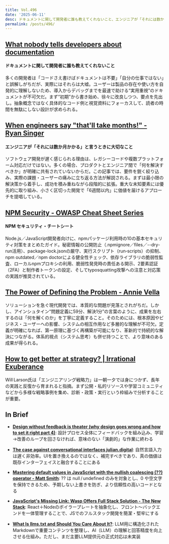 ```yaml
---
title: Vol.496
date: '2025-06-11'
desc: ドキュメントに関して開発者に誰も教えてくれないこと、エンジニアが「それには数か月かかる」と言うときに大切なこと、NPM セキュリティ・チートシート、ほか計10リンク
permalink: /posts/496/
---
```



## [What nobody tells developers about documentation](https://newsletter.posthog.com/p/what-nobody-tells-developers-about)
#### ドキュメントに関して開発者に誰も教えてくれないこと

多くの開発者は「コードさえ書けばドキュメントは不要」「自分の仕事ではない」と誤解しがちだが、実際にはそれらは大嘘。ユーザーは製品の存在や使い方を自発的に理解しないため、導入からデバッグまでを最速で助ける“実用重視”のドキュメントが不可欠だ。まず“初期”から書き始め、徐々に改良しつつ、要点を先出し。抽象概念ではなく具体的なコード例と視覚資料にフォーカスして、読者の時間を無駄にしない設計が求められる。


## [When engineers say "that'll take months!" - Ryan Singer](https://www.ryansinger.co/when-engineers-say-thatll-take-months/)
#### エンジニアが「それには数か月かかる」と言うときに大切なこと

ソフトウェア開発が遅く感じられる理由は、レガシーコードや複数プラットフォーム対応だけではない。多くの場合、プロダクトとエンジニア間で「何を解決すべきか」が明確に共有されていないからだ。この記事では、要件を鋭く絞り込み、実際の課題・ユーザーの痛みに立ち返る方法が解説される。まずは最小限の解決策から着手し、成功を積み重ねながら段階的に拡張。重大な未知要素には優先的に取り組み、小さく区切った開発で「6週間以内」に価値を届けるアプローチを提唱している。


## [NPM Security - OWASP Cheat Sheet Series](https://cheatsheetseries.owasp.org/cheatsheets/NPM_Security_Cheat_Sheet.html)
#### NPM セキュリティ・チートシート

Node.js／JavaScript開発者向けに、npmパッケージ利用時の10の基本セキュリティ対策をまとめたガイド。秘密情報の公開防止（.npmignore／files／--dry-run活用）、package-lock.jsonの厳守、実行スクリプト（run‑scripts）の抑制、npm outdated／npm doctorによる健全性チェック、依存ライブラリの脆弱性監査、ローカルnpmプロキシの利用、脆弱性発見時の責任ある開示、2要素認証（2FA）と制作者トークンの設定、そしてtyposquatting攻撃への注意と対応策の実践が推奨されている。


## [The Power of Defining the Problem - Annie Vella](https://annievella.com/posts/the-power-of-defining-the-problem/)

ソリューションを急ぐ現代開発では、本質的な問題が見落とされがちだ。しかし、アインシュタイン“問題定義に59分、解決1分”の言葉のように、成果を左右するのは「何を解くのか」を丁寧に定義すること。そのためには、根本原因やビジネス・ユーザーへの影響、システムの相互作用など多層的な理解が不可欠。定義が明確になれば、第一原理に基づく再構築が可能になり、革新的で持続的な解決につながる。体系的視点（システム思考）も併せ持つことで、より意味のある成果が得られる。


## [How to get better at strategy? | Irrational Exuberance](https://lethain.com/how-to-get-better-at-strategy/)

Will Larson氏は「エンジニアリング戦略力」は一朝一夕では身につかず、長年の実践と反復から育まれると指摘。まず公開・私的リソースや学習コミュニティなどから多様な戦略事例を集め、診断・政策・実行という枠組みで分析することが重要。


## In Brief

- **[Design without feedback is theater (why design goes wrong and how to set it right part 4)](https://productpicnic.beehiiv.com/p/design-without-feedback-is-theater-why-design-goes-wrong-and-how-to-set-it-right-part-4)**:  設計プロセス全体にフィードバックを組み込み、学習→改善のループを回さなければ、意味のない「演劇的」な作業に終わる

- **[The case against conversational interfaces  julian.digital](https://julian.digital/2025/03/27/the-case-against-conversational-interfaces/)**: 自然言語入力は遅く非効率。UIを置き換えるのではなく、補完すべきであり、真の価値は既存インターフェイスと融合することにある

- **[Mastering default values in JavaScript with the nullish coalescing (??) operator - Matt Smith](https://allthingssmitty.com/2025/04/10/mastering-default-values-in-javascript-with-the-nullish-coalescing-operator/)**: ?? は null / undefined のみを対象とし、0 や空文字を保持できるため、予期しない上書きを防ぎ、より信頼性の高いコードとなる

- **[JavaScript's Missing Link: Wasp Offers Full Stack Solution - The New Stack](https://thenewstack.io/javascripts-missing-link-wasp-offers-full-stack-solution/)**: React＋Nodeのボイラープレートを抽象化し、フロント〜バックエンドを一体管理することで、JSでのフルスタック開発を簡潔・堅牢にする

- **[What Is llms.txt and Should You Care About It?](https://ahrefs.com/blog/what-is-llms-txt/)**:  LLM用に構造化されたMarkdownで重要コンテンツを整理し、AI（LLM）の理解と回答精度を向上させる仕組み。ただし、まだ主要LLM提供元の正式対応は未実装
